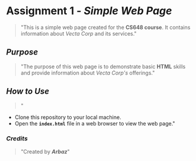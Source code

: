 
# Assignment 1 - **_Simple Web Page_**

> "This is a simple web page created for the **CS648 course**. It contains information about _Vecta Corp_ and its services."

## _Purpose_

> "The purpose of this web page is to demonstrate basic **HTML** skills and provide information about _Vecta Corp's_ offerings."

## _How to Use_
> "
- Clone this repository to your local machine.
- Open the **`index.html`** file in a web browser to view the web page."

### _Credits_

> "Created by **_Arbaz_**"

 
